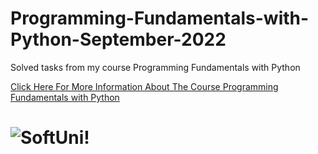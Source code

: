 # Programming-Fundamentals-with-Python-September-2022
Solved tasks from my course Programming Fundamentals with Python

[Click Here For More Information About The Course Programming Fundamentals with Python](https://softuni.bg/trainings/3840/programming-fundamentals-with-python-september-2022)

![SoftUni!](https://softuni.bg/Files/Publications/2020/08/internaprogramsoftwareuniversity_161725303.png)
=======
